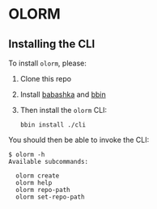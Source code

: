 # OLORM

## Installing the CLI

To install `olorm`, please:

1. Clone this repo
2. Install [babashka] and [bbin]
3. Then install the `olorm` CLI:

    ```shell
    bbin install ./cli
    ```

You should then be able to invoke the CLI:

    $ olorm -h
    Available subcommands:

      olorm create
      olorm help
      olorm repo-path
      olorm set-repo-path

[babashka]: https://babashka.org/
[bbin]: https://github.com/babashka/bbin
